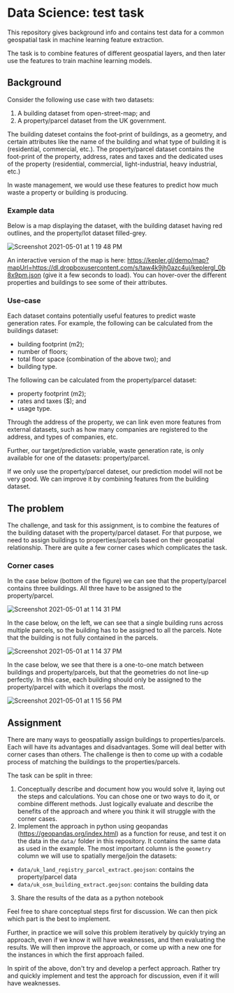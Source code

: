 # Data Science: test task

This repository gives background info and contains test data for a common geospatial task in machine learning feature extraction.

The task is to combine features of different geospatial layers, and then later use the features to train machine learning models.

## Background

Consider the following use case with two datasets:

 1. A building dataset from open-street-map; and
 2. A property/parcel dataset from the UK government.

The building dateset contains the foot-print of buildings, as a geometry, and certain attributes like the name of the building and what type of building it is (residential, commercial, etc.). The property/parcel dataset contains the foot-print of the property, address, rates and taxes and the dedicated uses of the property (residential, commercial, light-industrial, heavy industrial, etc.)

In waste management, we would use these features to predict how much waste a property or building is producing. 

### Example data

Below is a map displaying the dataset, with the building dataset having red outlines, and the property/lot dataset filled-grey.

![Screenshot 2021-05-01 at 1 19 48 PM](https://user-images.githubusercontent.com/19407764/116771894-f3a24a80-aa7f-11eb-9924-fd8190e03ea6.png)

An interactive version of the map is here: https://kepler.gl/demo/map?mapUrl=https://dl.dropboxusercontent.com/s/taw4k9jh0azc4uj/keplergl_0b8x9pm.json (give it a few seconds to load). You can hover-over the different properties and buildings to see some of their attributes.

### Use-case

Each dataset contains potentially useful features to predict waste generation rates. For example, the following can be calculated from the buildings dataset:

 * building footprint (m$2$); 
 * number of floors;
 * total floor space (combination of the above two); and
 * building type.

The following can be calculated from the property/parcel dataset:

 * property footprint (m$2$);
 * rates and taxes ($); and
 * usage type.

Through the address of the property, we can link even more features from external datasets, such as how many companies are registered to the address, and types of companies, etc.

Further, our target/prediction variable, waste generation rate, is only available for one of the datasets: property/parcel.

If we only use the property/parcel dateset, our prediction model will not be very good. We can improve it by combining features from the building dataset.

## The problem 

The challenge, and task for this assignment, is to combine the features of the building dataset with the property/parcel dataset. For that purpose, we need to assign buildings to properties/parcels based on their geospatial relationship. There are quite a few corner cases which complicates the task.

### Corner cases

In the case below (bottom of the figure) we can see that the property/parcel contains three buildings. All three have to be assigned to the property/parcel.

![Screenshot 2021-05-01 at 1 14 31 PM](https://user-images.githubusercontent.com/19407764/116772010-fc931c00-aa7f-11eb-8e21-fae2b4298519.png)

In the case below, on the left, we can see that a single building runs across multiple parcels, so the building has to be assigned to all the parcels. Note that the building is not fully contained in the parcels.

![Screenshot 2021-05-01 at 1 14 37 PM](https://user-images.githubusercontent.com/19407764/116773442-fe60dd80-aa87-11eb-80ab-9c894d0834b9.png)

In the case below, we see that there is a one-to-one match between buildings and property/parcels, but that the geometries do not line-up perfectly. In this case, each building should only be assigned to the property/parcel with which it overlaps the most.

![Screenshot 2021-05-01 at 1 15 56 PM](https://user-images.githubusercontent.com/19407764/116772245-1fbdcb80-aa80-11eb-9a53-827bcbcfabf6.png)

## Assignment

There are many ways to geospatially assign buildings to properties/parcels. Each will have its advantages and disadvantages. Some will deal better with corner cases than others. The challenge is then to come up with a codable process of matching the buildings to the properties/parcels.

The task can be split in three:

 1. Conceptually describe and document how you would solve it, laying out the steps and calculations. You can chose one or two ways to do it, or combine different methods. Just logically evaluate and describe the benefits of the approach and where you think it will struggle with the corner cases.
 2. Implement the approach in python using geopandas (<https://geopandas.org/index.html>) as a function for reuse, and test it on the data in the `data/` folder in this repository. It contains the same data as used in the example. The most important column is the `geometry` column we will use to spatially merge/join the datasets:
   * `data/uk_land_registry_parcel_extract.geojson`: contains the property/parcel data
   * `data/uk_osm_building_extract.geojson`: contains the building data
 3. Share the results of the data as a python notebook

Feel free to share conceptual steps first for discussion. We can then pick which part is the best to implement. 

Further, in practice we will solve this problem iteratively by quickly trying an approach, even if we know it will have weaknesses, and then evaluating the results. We will then improve the approach, or come up with a new one for the instances in which the first approach failed.

In spirit of the above, don't try and develop a perfect approach. Rather try and quickly implement and test the approach for discussion, even if it will have weaknesses.
